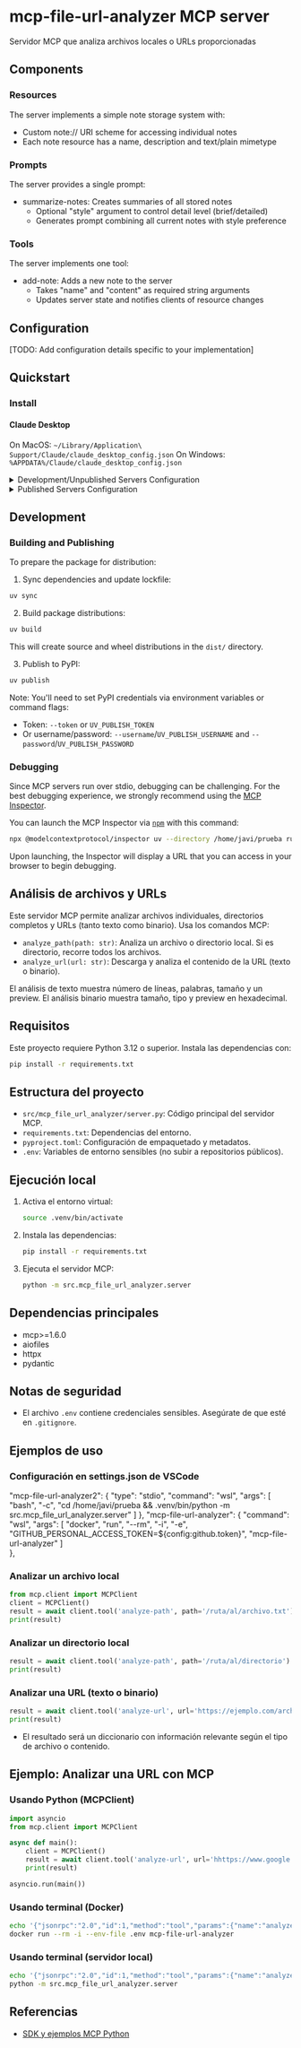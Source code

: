 # mcp-file-url-analyzer MCP server

Servidor MCP que analiza archivos locales o URLs proporcionadas

## Components

### Resources

The server implements a simple note storage system with:
- Custom note:// URI scheme for accessing individual notes
- Each note resource has a name, description and text/plain mimetype

### Prompts

The server provides a single prompt:
- summarize-notes: Creates summaries of all stored notes
  - Optional "style" argument to control detail level (brief/detailed)
  - Generates prompt combining all current notes with style preference

### Tools

The server implements one tool:
- add-note: Adds a new note to the server
  - Takes "name" and "content" as required string arguments
  - Updates server state and notifies clients of resource changes

## Configuration

[TODO: Add configuration details specific to your implementation]

## Quickstart

### Install

#### Claude Desktop

On MacOS: `~/Library/Application\ Support/Claude/claude_desktop_config.json`
On Windows: `%APPDATA%/Claude/claude_desktop_config.json`

<details>
  <summary>Development/Unpublished Servers Configuration</summary>
  ```
  "mcpServers": {
    "mcp-file-url-analyzer": {
      "command": "uv",
      "args": [
        "--directory",
        "/home/javi/prueba",
        "run",
        "mcp-file-url-analyzer"
      ]
    }
  }
  ```
</details>

<details>
  <summary>Published Servers Configuration</summary>
  ```
  "mcpServers": {
    "mcp-file-url-analyzer": {
      "command": "uvx",
      "args": [
        "mcp-file-url-analyzer"
      ]
    }
  }
  ```
</details>

## Development

### Building and Publishing

To prepare the package for distribution:

1. Sync dependencies and update lockfile:
```bash
uv sync
```

2. Build package distributions:
```bash
uv build
```

This will create source and wheel distributions in the `dist/` directory.

3. Publish to PyPI:
```bash
uv publish
```

Note: You'll need to set PyPI credentials via environment variables or command flags:
- Token: `--token` or `UV_PUBLISH_TOKEN`
- Or username/password: `--username`/`UV_PUBLISH_USERNAME` and `--password`/`UV_PUBLISH_PASSWORD`

### Debugging

Since MCP servers run over stdio, debugging can be challenging. For the best debugging
experience, we strongly recommend using the [MCP Inspector](https://github.com/modelcontextprotocol/inspector).


You can launch the MCP Inspector via [`npm`](https://docs.npmjs.com/downloading-and-installing-node-js-and-npm) with this command:

```bash
npx @modelcontextprotocol/inspector uv --directory /home/javi/prueba run mcp-file-url-analyzer
```


Upon launching, the Inspector will display a URL that you can access in your browser to begin debugging.

## Análisis de archivos y URLs

Este servidor MCP permite analizar archivos individuales, directorios completos y URLs (tanto texto como binario). Usa los comandos MCP:

- `analyze_path(path: str)`: Analiza un archivo o directorio local. Si es directorio, recorre todos los archivos.
- `analyze_url(url: str)`: Descarga y analiza el contenido de la URL (texto o binario).

El análisis de texto muestra número de líneas, palabras, tamaño y un preview. El análisis binario muestra tamaño, tipo y preview en hexadecimal.

## Requisitos

Este proyecto requiere Python 3.12 o superior. Instala las dependencias con:

```bash
pip install -r requirements.txt
```

## Estructura del proyecto

- `src/mcp_file_url_analyzer/server.py`: Código principal del servidor MCP.
- `requirements.txt`: Dependencias del entorno.
- `pyproject.toml`: Configuración de empaquetado y metadatos.
- `.env`: Variables de entorno sensibles (no subir a repositorios públicos).

## Ejecución local

1. Activa el entorno virtual:
   ```bash
   source .venv/bin/activate
   ```
2. Instala las dependencias:
   ```bash
   pip install -r requirements.txt
   ```
3. Ejecuta el servidor MCP:
   ```bash
   python -m src.mcp_file_url_analyzer.server
   ```

## Dependencias principales

- mcp>=1.6.0
- aiofiles
- httpx
- pydantic

## Notas de seguridad

- El archivo `.env` contiene credenciales sensibles. Asegúrate de que esté en `.gitignore`.

## Ejemplos de uso
### Configuración en settings.json de VSCode
"mcp-file-url-analyzer2": {
                "type": "stdio",
                "command": "wsl",
                "args": [
                    "bash", "-c", "cd /home/javi/prueba && .venv/bin/python -m src.mcp_file_url_analyzer.server"
                ]
            },
            "mcp-file-url-analyzer": {
                "command": "wsl",
                "args": [
                    "docker",
                    "run",
                    "--rm",
                    "-i",
                    "-e",
                    "GITHUB_PERSONAL_ACCESS_TOKEN=${config:github.token}",
                    "mcp-file-url-analyzer"
                  ]            
                  },
                
### Analizar un archivo local
```python
from mcp.client import MCPClient
client = MCPClient()
result = await client.tool('analyze-path', path='/ruta/al/archivo.txt')
print(result)
```

### Analizar un directorio local
```python
result = await client.tool('analyze-path', path='/ruta/al/directorio')
print(result)
```

### Analizar una URL (texto o binario)
```python
result = await client.tool('analyze-url', url='https://ejemplo.com/archivo.txt')
print(result)
```

- El resultado será un diccionario con información relevante según el tipo de archivo o contenido.

## Ejemplo: Analizar una URL con MCP

### Usando Python (MCPClient)

```python
import asyncio
from mcp.client import MCPClient

async def main():
    client = MCPClient()
    result = await client.tool('analyze-url', url='hhttps://www.google.com')
    print(result)

asyncio.run(main())
```

### Usando terminal (Docker)

```bash
echo '{"jsonrpc":"2.0","id":1,"method":"tool","params":{"name":"analyze-url","arguments":{"url":"https://www.google.com"}}}' | \
docker run --rm -i --env-file .env mcp-file-url-analyzer
```

### Usando terminal (servidor local)

```bash
echo '{"jsonrpc":"2.0","id":1,"method":"tool","params":{"name":"analyze-url","arguments":{"url":"hhttps://www.google.com"}}}' | \
python -m src.mcp_file_url_analyzer.server
```

## Referencias
- [SDK y ejemplos MCP Python](https://github.com/modelcontextprotocol/create-python-server)